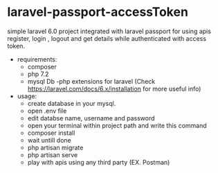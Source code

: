 # laravel-passport-accessToken
simple laravel 6.0 project integrated with laravel passport for using apis register, login , logout and get details while authenticated with access token.
- requirements:
  - composer
  - php 7.2
  - mysql Db
  -php extensions for laravel (Check https://laravel.com/docs/6.x/installation for more useful info)
- usage:
  - create database in your mysql.
  - open .env file
  - edit databse name, username and password
  - open your terminal within project path and write this command
  - composer install
  - wait untill done
  - php artisan migrate
  - php artisan serve
  - play with apis using any third party (EX. Postman)
    
